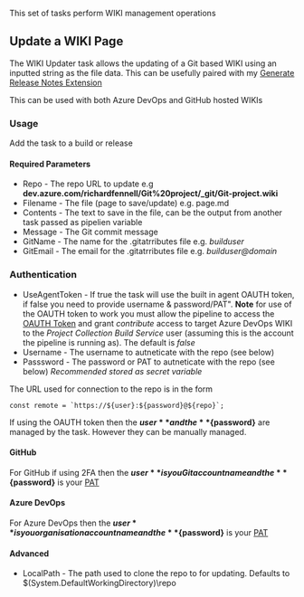 This set of tasks perform WIKI management operations

## Update a WIKI Page

The WIKI Updater task allows the updating of a Git based WIKI using an inputted string as the file data. This can be usefully paired with my [Generate Release Notes Extension](https://marketplace.visualstudio.com/items?itemName=richardfennellBM.BM-VSTS-XplatGenerateReleaseNotes)

This can be used with both Azure DevOps and GitHub hosted WIKIs

### Usage

Add the task to a build or release

#### Required Parameters
- Repo - The repo URL to update e.g **dev.azure.com/richardfennell/Git%20project/_git/Git-project.wiki**
- Filename - The file (page to save/update) e.g. page.md
- Contents - The text to save in the file, can be the output from another task passed as pipelien variable
- Message - The Git commit message
- GitName - The name for the .gitatrributes file e.g. _builduser_
- GitEmail - The email for the .gitatrributes file e.g. _builduser@domain_

### Authentication

- UseAgentToken - If true the task will use the built in agent OAUTH token, if false you need to provide username & password/PAT". **Note** for use of the OAUTH token to work you must allow the pipeline to access the [OAUTH Token](https://docs.microsoft.com/en-us/azure/devops/pipelines/scripts/git-commands?view=vsts&tabs=yaml#enable-scripts-to-run-git-commands) and grant _contribute_ access to target Azure DevOps WIKI to the _Project Collection Build Service_ user (assuming this is the account the pipeline is running as). The default is _false_
- Username - The username to autneticate with the repo (see below)
- Passsword - The password or PAT to autneticate with the repo (see below) _Recommended stored as secret variable_

The URL used for connection to the repo is in the form

```
const remote = `https://${user}:${password}@${repo}`;
```

If using the OAUTH token then the **${user}** and the **${password}** are managed by the task. However they can be manually managed.

#### GitHub

For GitHub if using 2FA then the **${user}** is you Git account name and the **${password}** is your [PAT](https://help.github.com/articles/creating-a-personal-access-token-for-the-command-line/)

#### Azure DevOps

For Azure DevOps then the **${user}** is you organisation account name and the **${password}** is your [PAT](https://docs.microsoft.com/en-us/azure/devops/organizations/accounts/use-personal-access-tokens-to-authenticate?view=vsts)


#### Advanced

- LocalPath - The path used to clone the repo to for updating. Defaults to $(System.DefaultWorkingDirectory)\\repo

